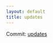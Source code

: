```yaml
---
layout: default
title: updates
---
```


Commit: [updates](https://github.com/DanGahanCGI/DanGahanCGI.github.io/commit/d4bef20e8ccf67d0a9d5905bda60e3556505b620)


